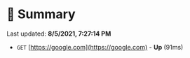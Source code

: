 # 📖 Summary
Last updated: **8/5/2021, 7:27:14 PM**

- `GET` [https://google.com](https://google.com) - **Up** (91ms)
